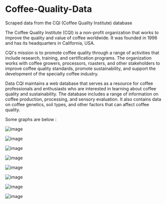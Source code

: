 # Coffee-Quality-Data
Scraped data from the CQI (Coffee Quality Institute) database

The Coffee Quality Institute (CQI) is a non-profit organization that works to improve the quality and value of coffee worldwide. It was founded in 1996 and has its headquarters in California, USA.

CQI's mission is to promote coffee quality through a range of activities that include research, training, and certification programs. The organization works with coffee growers, processors, roasters, and other stakeholders to improve coffee quality standards, promote sustainability, and support the development of the specialty coffee industry.

Data
CQI maintains a web database that serves as a resource for coffee professionals and enthusiasts who are interested in learning about coffee quality and sustainability. The database includes a range of information on coffee production, processing, and sensory evaluation. It also contains data on coffee genetics, soil types, and other factors that can affect coffee quality.

Some graphs are below :

![image](https://github.com/simgosh/Coffee-Quality-Data/assets/158474992/55dd4080-44c4-481d-a83b-13c4ead7b5f4)


![image](https://github.com/simgosh/Coffee-Quality-Data/assets/158474992/40e52fdc-64cf-4ad2-8c5b-33b7848f079b)


![image](https://github.com/simgosh/Coffee-Quality-Data/assets/158474992/d47904a8-e046-4484-ba47-8131c0be482d)


![image](https://github.com/simgosh/Coffee-Quality-Data/assets/158474992/61c3f9fc-cd30-486d-a552-8349adc546ff)


![image](https://github.com/simgosh/Coffee-Quality-Data/assets/158474992/d4977f18-3a43-4b7b-890c-302908a221c7)


![image](https://github.com/simgosh/Coffee-Quality-Data/assets/158474992/fa2ffb31-e836-41ab-b756-31dc48cd8de6)


![image](https://github.com/simgosh/Coffee-Quality-Data/assets/158474992/74736154-0549-48a9-b0a1-a19ce50cd60d)


![image](https://github.com/simgosh/Coffee-Quality-Data/assets/158474992/1bca718e-97dc-488a-a425-892411b5f445)


